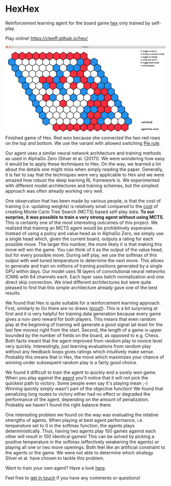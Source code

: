 # HexHex

Reinforcement learning agent for the board game [hex](https://en.wikipedia.org/wiki/Hex_(board_game)) only trained by self-play.

Play online! https://cleeff.github.io/hex/

![hexhex-game](hexhex.png "Finished hex game")
Finished game of Hex. Red won because she connected the two red rows on the top and bottom. We use the variant with allowed switching [Pie rule](https://en.wikipedia.org/wiki/Pie_rule).

Our agent uses a similar neural network architecture and training methods as used in AlphaGo Zero (Silver et al. (2017)). We were wondering how easy it would be to apply these techniques to Hex. On the way, we learned a lot about the details one might miss when simply reading the paper. Generally, it is fair to say that the techniques were very applicable to Hex and we were amazed how robust the deep learning RL framework is. We experimented with different model architectures and training schemes, but the simplest approach was often already working very well.

One observation that has been made by various people, is that the cost of training (i.e. updating weights) is relatively small compared to the [cost](https://www.yuzeh.com/data/agz-cost.html) of creating Monte Carlo Tree Search (MCTS) based self-play data. **To our surprise, it was possible to train a very strong agent without using MCTS**. This is certainly one of the most interesting outcomes of this project. We realized that training an MCTS agent would be prohibitively expensive. Instead of using a policy and value head as in AlphaGo Zero, we simply use a single head which, given the current board, outputs a rating for each possible move. The larger this number, the more likely it is that making this move will win the game. You can think of it as the output of the value head, but for every possible move. During self play, we use the softmax of this output with well tuned temperature to determine the next move. This allows to generate and train on millions of training positions generated by a single GPU within days. Our model uses 18 layers of convolutional neural networks (CNN) with 64 channels each. Each layer uses batch normalization and one direct skip connection. We tried different architectures but were quite pleased to find that this simple architecture already gave one of the best results.

We found that Hex is quite suitable for a reinforcement learning approach. First, similarly to Go there are no draws ([proof](https://en.wikipedia.org/wiki/Hex_(board_game)#Mathematical_theory)). This is a bit surprising at first and it is very helpful for training data generation because every game gives a non-zero reward for both players. This means that even random play at the beginning of training will generate a good signal (at least for the last few moves) right from the start. Second, the length of a game is upper bounded by the number of fields on the board, as opposed to e.g. Chess. Both facts meant that the agent improved from random play to novice level very quickly. Interestingly, just learning evaluations from random play without any feedback loops gives ratings which intuitively make sense. Probably this means that in Hex, the move which maximizes your chance of winning under subsequent random play is a fairly good choice.

We found it difficult to train the agent to quickly end a surely won game. When you play against the [agent](https://cleeff.github.io/hex/) you'll notice that it will not pick the quickest path to victory. Some people even say it's playing mean ;-) Winning quickly simply wasn't part of the objective function! We found that penalizing long routes to victory either had no effect or degraded the performance of the agent, depending on the amount of penalization. Probably we haven't found the right balance there.

One interesting problem we found on the way was evaluating the relative strengths of agents. When playing at best agent performance, i.e. temperature set to 0 in the softmax function, the agents plays deterministically. Thus, having two agents play 100 games against each other will result in 100 identical games! This can be solved by picking a positive temperature in the softmax (effectively weakening the agents) or playing all one or two move openings. Both feel like an artificial constraint to the agents or the game. We were not able to determine which strategy Silver et al. have chosen to tackle this problem.

Want to train your own agent? Have a look [here](hexhex/README.md).

Feel free to [get in touch](https://github.com/cleeff) if you have any comments or questions!